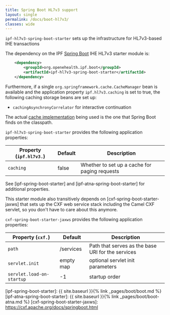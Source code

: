 ```yaml
---
title: Spring Boot HL7v3 support
layout: single
permalink: /docs/boot-hl7v3/
classes: wide
---
```


`ipf-hl7v3-spring-boot-starter` sets up the infrastructure for HL7v3-based IHE transactions
 
The dependency on the IPF [Spring Boot] IHE HL7v3 starter module is:

```xml
    <dependency>
        <groupId>org.openehealth.ipf.boot</groupId>
        <artifactId>ipf-hl7v3-spring-boot-starter</artifactId>
    </dependency>
```

Furthermore, if a single `org.springframework.cache.CacheManager` bean is available and the application
property `ipf.hl7v3.caching` is set to true, the following caching storage beans are set up:

* `cachingAsynchronyCorrelator` for interactive continuation

The actual [cache implementation](https://docs.spring.io/spring-boot/docs/current/reference/html/boot-features-caching.html)
being used is the one that Spring Boot finds on the classpath.

`ipf-hl7v3-spring-boot-starter` provides the following application properties:

| Property (`ipf.hl7v3.`)     | Default        | Description                                         |
|----------------------------|-----------------|-----------------------------------------------------|
| `caching`                  | false           | Whether to set up a cache for paging requests |

See [ipf-spring-boot-starter] and [ipf-atna-spring-boot-starter] for additional properties.

This starter module also transitively depends on [cxf-spring-boot-starter-jaxws] that sets up the CXF
web service stack including the Camel CXF servlet, so you don't have to care about this anymore.

`cxf-spring-boot-starter-jaxws` provides the following application properties:

| Property (`cxf.`)          | Default                | Description                                         |
|----------------------------|------------------------|-----------------------------------------------------|
| `path`                     | /services              | Path that serves as the base URI for the services |
| `servlet.init`             | empty map              | optional servlet init parameters |
| `servlet.load-on-startup`  | -1                     | startup order |


[Spring Boot]: https://projects.spring.io/spring-boot/
[ipf-spring-boot-starter]: {{ site.baseurl }}{% link _pages/boot/boot.md %}
[ipf-atna-spring-boot-starter]: {{ site.baseurl }}{% link _pages/boot/boot-atna.md %}
[cxf-spring-boot-starter-jaxws]: https://cxf.apache.org/docs/springboot.html